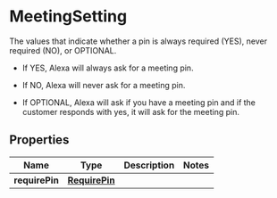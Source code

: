 

# MeetingSetting

<p>The values that indicate whether a pin is always required (YES), never required (NO), or OPTIONAL.</p> <ul> <li> <p>If YES, Alexa will always ask for a meeting pin.</p> </li> <li> <p>If NO, Alexa will never ask for a meeting pin.</p> </li> <li> <p>If OPTIONAL, Alexa will ask if you have a meeting pin and if the customer responds with yes, it will ask for the meeting pin.</p> </li> </ul>

## Properties

| Name | Type | Description | Notes |
|------------ | ------------- | ------------- | -------------|
|**requirePin** | [**RequirePin**](RequirePin.md) |  |  |



